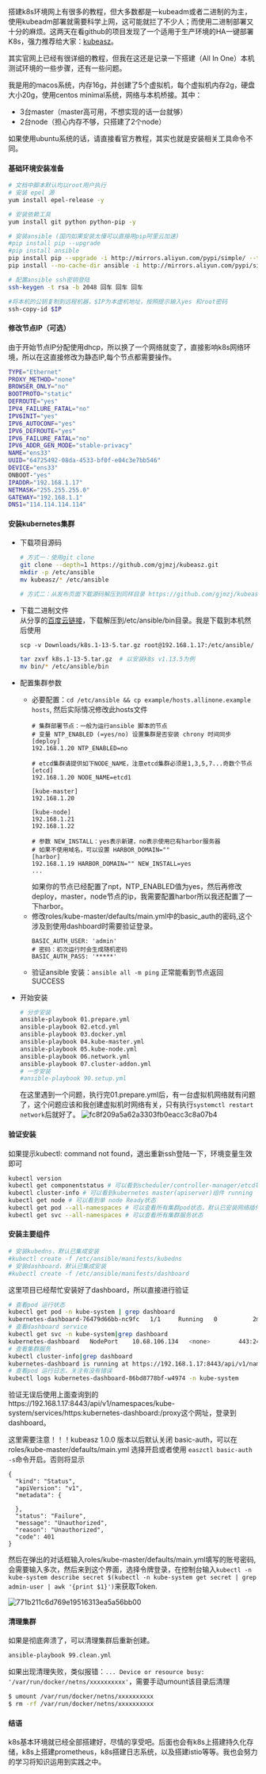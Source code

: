 搭建k8s环境网上有很多的教程，但大多数都是一kubeadm或者二进制的为主，使用kubeadm部署就需要科学上网，这可能就拦了不少人；而使用二进制部署又十分的麻烦。这两天在看github的项目发现了一个适用于生产环境的HA一键部署K8s，强力推荐给大家：[kubeasz](https://github.com/gjmzj/kubeasz)。

其实官网上已经有很详细的教程，但我在这还是记录一下搭建（All In One）本机测试环境的一些步骤，还有一些问题。

我是用的macos系统，内存16g，并创建了5个虚拟机，每个虚拟机内存2g，硬盘大小20g，使用centos minimal系统，网络与本机桥接。其中：
* 3台master（master高可用，不想实现的话一台就够）
* 2台node（担心内存不够，只搭建了2个node）

如果使用ubuntu系统的话，请直接看官方教程，其实也就是安装相关工具命令不同。

#### 基础环境安装准备
``` bash
# 文档中脚本默认均以root用户执行
# 安装 epel 源
yum install epel-release -y

# 安装依赖工具
yum install git python python-pip -y

# 安装ansible (国内如果安装太慢可以直接用pip阿里云加速)
#pip install pip --upgrade
#pip install ansible
pip install pip --upgrade -i http://mirrors.aliyun.com/pypi/simple/ --trusted-host mirrors.aliyun.com
pip install --no-cache-dir ansible -i http://mirrors.aliyun.com/pypi/simple/ --trusted-host mirrors.aliyun.com

# 配置ansible ssh密钥登陆
ssh-keygen -t rsa -b 2048 回车 回车 回车

#将本机的公钥复制到远程机器，$IP为本虚机地址，按照提示输入yes 和root密码
ssh-copy-id $IP 
```

#### 修改节点IP（可选）
由于开始节点IP分配使用dhcp，所以换了一个网络就变了，直接影响k8s网络环境，所以在这直接修改为静态IP,每个节点都需要操作。
``` bash
TYPE="Ethernet"
PROXY_METHOD="none"
BROWSER_ONLY="no"
BOOTPROTO="static"
DEFROUTE="yes"
IPV4_FAILURE_FATAL="no"
IPV6INIT="yes"
IPV6_AUTOCONF="yes"
IPV6_DEFROUTE="yes"
IPV6_FAILURE_FATAL="no"
IPV6_ADDR_GEN_MODE="stable-privacy"
NAME="ens33"
UUID="64725492-08da-4533-bf0f-e04c3e7bb546"
DEVICE="ens33"
ONBOOT-"yes"
IPADDR="192.168.1.17"
NETMASK="255.255.255.0"
GATEWAY="192.168.1.1"
DNS1="114.114.114.114"
```

#### 安装kubernetes集群

- 下载项目源码

    ``` bash
    # 方式一：使用git clone
    git clone --depth=1 https://github.com/gjmzj/kubeasz.git
    mkdir -p /etc/ansible
    mv kubeasz/* /etc/ansible
    
    # 方式二：从发布页面下载源码解压到同样目录 https://github.com/gjmzj/kubeasz/releases 
    ```
- 下载二进制文件  
从分享的[百度云链接](https://pan.baidu.com/s/1c4RFaA)，下载解压到/etc/ansible/bin目录。我是下载到本机然后使用

    `scp -v Downloads/k8s.1-13-5.tar.gz root@192.168.1.17:/etc/ansible/`

    ``` bash
    tar zxvf k8s.1-13-5.tar.gz	# 以安装k8s v1.13.5为例
    mv bin/* /etc/ansible/bin
    ```
- 配置集群参数
  - 必要配置：`cd /etc/ansible && cp example/hosts.allinone.example hosts`, 然后实际情况修改此hosts文件
     ```
     # 集群部署节点：一般为运行ansible 脚本的节点
    # 变量 NTP_ENABLED (=yes/no) 设置集群是否安装 chrony 时间同步
    [deploy]
    192.168.1.20 NTP_ENABLED=no

    # etcd集群请提供如下NODE_NAME，注意etcd集群必须是1,3,5,7...奇数个节点
    [etcd]
    192.168.1.20 NODE_NAME=etcd1

    [kube-master]
    192.168.1.20

    [kube-node]
    192.168.1.21
    192.168.1.22

    # 参数 NEW_INSTALL：yes表示新建，no表示使用已有harbor服务器
    # 如果不使用域名，可以设置 HARBOR_DOMAIN=""
    [harbor]
    192.168.1.19 HARBOR_DOMAIN="" NEW_INSTALL=yes
    ...
     ```
     如果你的节点已经配置了npt，NTP_ENABLED值为yes，然后再修改deploy，master，node节点的ip，我需要配置harbor所以我还配置了一下harbor。
  - 修改roles/kube-master/defaults/main.yml中的basic_auth的密码,这个涉及到使用dashboard时需要验证登录。
      ```
      BASIC_AUTH_USER: 'admin'
    # 密码：初次运行时会生成随机密码
    BASIC_AUTH_PASS: '*****'
      ```
  - 验证ansible 安装：`ansible all -m ping` 正常能看到节点返回 SUCCESS

- 开始安装


    ``` bash
    # 分步安装
    ansible-playbook 01.prepare.yml
    ansible-playbook 02.etcd.yml
    ansible-playbook 03.docker.yml
    ansible-playbook 04.kube-master.yml
    ansible-playbook 05.kube-node.yml
    ansible-playbook 06.network.yml
    ansible-playbook 07.cluster-addon.yml 
    # 一步安装
    #ansible-playbook 90.setup.yml
    ```
    在这里遇到一个问题，执行完01.prepare.yml后，有一台虚拟机网络就有问题了，这个问题应该和我创建虚拟机时网络有关，只有执行`systemctl restart network`后就好了。
    ![fc8f209a5a62a3303fb0eacc3c8a07b4](./images/ansible-1.png)

#### 验证安装
如果提示kubectl: command not found，退出重新ssh登陆一下，环境变量生效即可
``` bash
kubectl version
kubectl get componentstatus # 可以看到scheduler/controller-manager/etcd等组件 Healthy
kubectl cluster-info # 可以看到kubernetes master(apiserver)组件 running
kubectl get node # 可以看到单 node Ready状态
kubectl get pod --all-namespaces # 可以查看所有集群pod状态，默认已安装网络插件、coredns、metrics-server等
kubectl get svc --all-namespaces # 可以查看所有集群服务状态
```
#### 安装主要组件

``` bash
# 安装kubedns，默认已集成安装
#kubectl create -f /etc/ansible/manifests/kubedns
# 安装dashboard，默认已集成安装
#kubectl create -f /etc/ansible/manifests/dashboard
```
这里项目已经帮忙安装好了dashboard，所以直接进行验证
``` bash
# 查看pod 运行状态
kubectl get pod -n kube-system | grep dashboard
kubernetes-dashboard-76479d66bb-nc9fc   1/1     Running   0          2m40s
# 查看dashboard service
kubectl get svc -n kube-system|grep dashboard
kubernetes-dashboard   NodePort    10.68.106.134   <none>        443:24220/TCP            3m1s
# 查看集群服务
kubectl cluster-info|grep dashboard
kubernetes-dashboard is running at https://192.168.1.17:8443/api/v1/namespaces/kube-system/services/https:kubernetes-dashboard:/proxy
# 查看pod 运行日志，关注有没有错误
kubectl logs kubernetes-dashboard-86bd8778bf-w4974 -n kube-system
```
验证无误后使用上面查询到的https://192.168.1.17:8443/api/v1/namespaces/kube-system/services/https:kubernetes-dashboard:/proxy这个网址，登录到dashboard。

这里需要注意！！！kubeasz 1.0.0 版本以后默认关闭 basic-auth，可以在 roles/kube-master/defaults/main.yml 选择开启或者使用
`easzctl basic-auth -s`命令开启。否则将显示
```
{
  "kind": "Status",
  "apiVersion": "v1",
  "metadata": {
    
  },
  "status": "Failure",
  "message": "Unauthorized",
  "reason": "Unauthorized",
  "code": 401
}
```
然后在弹出的对话框输入roles/kube-master/defaults/main.yml填写的账号密码,会需要输入多次，然后来到这个界面，选择令牌登录，在控制台输入`kubectl -n kube-system describe secret $(kubectl -n kube-system get secret | grep admin-user | awk '{print $1}')`来获取Token.

![771b211c6d769e19516313ea5a56bb00](./images/ansible-2.png)


#### 清理集群

如果是彻底奔溃了，可以清理集群后重新创建。

``` bash
ansible-playbook 99.clean.yml
```

如果出现清理失败，类似报错：`... Device or resource busy: '/var/run/docker/netns/xxxxxxxxxx'`，需要手动umount该目录后清理

``` bash
$ umount /var/run/docker/netns/xxxxxxxxxx
$ rm -rf /var/run/docker/netns/xxxxxxxxxx
```

#### 结语
k8s基本环境就已经全部搭建好，尽情的享受吧。后面也会有k8s上搭建持久化存储，k8s上搭建prometheus，k8s搭建日志系统，以及搭建istio等等。我也会努力的学习将知识运用到实践之中。